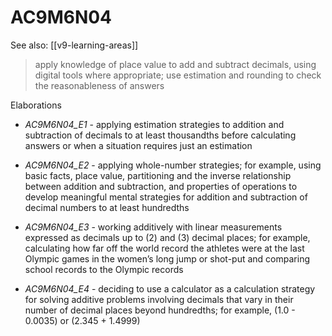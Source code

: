 
# AC9M6N04 

See also: [[v9-learning-areas]]

> apply knowledge of place value to add and subtract decimals, using digital tools where appropriate; use estimation and rounding to check the reasonableness of answers

Elaborations


- _AC9M6N04_E1_ - applying estimation strategies to addition and subtraction of decimals to at least thousandths before calculating answers or when a situation requires just an estimation

- _AC9M6N04_E2_ - applying whole-number strategies; for example, using basic facts, place value, partitioning and the inverse relationship between addition and subtraction, and properties of operations to develop meaningful mental strategies for addition and subtraction of decimal numbers to at least hundredths

- _AC9M6N04_E3_ - working additively with linear measurements expressed as decimals up to \(2\) and \(3\) decimal places; for example, calculating how far off the world record the athletes were at the last Olympic games in the women’s long jump or shot-put and comparing school records to the Olympic records

- _AC9M6N04_E4_ - deciding to use a calculator as a calculation strategy for solving additive problems involving decimals that vary in their number of decimal places beyond hundredths; for example, \(1.0 - 0.0035\) or \(2.345 + 1.4999\)
